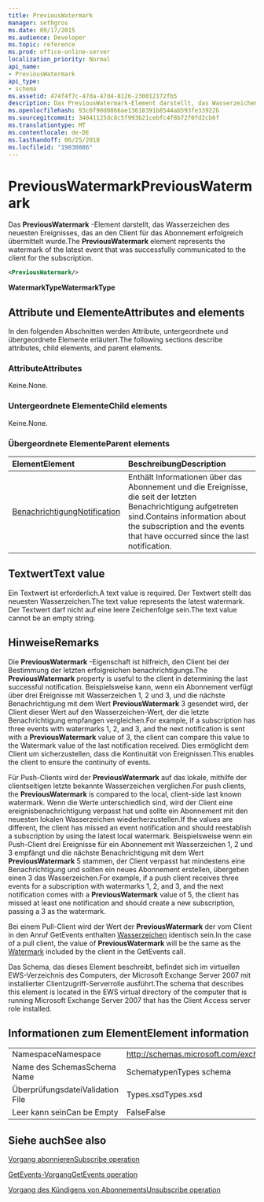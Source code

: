 ```yaml
---
title: PreviousWatermark
manager: sethgros
ms.date: 09/17/2015
ms.audience: Developer
ms.topic: reference
ms.prod: office-online-server
localization_priority: Normal
api_name:
- PreviousWatermark
api_type:
- schema
ms.assetid: 474f4f7c-47da-47d4-8126-230012172fb5
description: Das PreviousWatermark-Element darstellt, das Wasserzeichen des neuesten Ereignisses, das an den Client für das Abonnement erfolgreich übermittelt wurde.
ms.openlocfilehash: 93c6f90d0866ae13618391b8544ab593fe33922b
ms.sourcegitcommit: 34041125dc8c5f993b21cebfc4f8b72f0fd2cb6f
ms.translationtype: MT
ms.contentlocale: de-DE
ms.lasthandoff: 06/25/2018
ms.locfileid: "19830886"
---
```

# <a name="previouswatermark"></a><span data-ttu-id="96c97-103">PreviousWatermark</span><span class="sxs-lookup"><span data-stu-id="96c97-103">PreviousWatermark</span></span>

<span data-ttu-id="96c97-104">Das **PreviousWatermark** -Element darstellt, das Wasserzeichen des neuesten Ereignisses, das an den Client für das Abonnement erfolgreich übermittelt wurde.</span><span class="sxs-lookup"><span data-stu-id="96c97-104">The **PreviousWatermark** element represents the watermark of the latest event that was successfully communicated to the client for the subscription.</span></span> 
  
```xml
<PreviousWatermark/>
```

 <span data-ttu-id="96c97-105">**WatermarkType**</span><span class="sxs-lookup"><span data-stu-id="96c97-105">**WatermarkType**</span></span>
## <a name="attributes-and-elements"></a><span data-ttu-id="96c97-106">Attribute und Elemente</span><span class="sxs-lookup"><span data-stu-id="96c97-106">Attributes and elements</span></span>

<span data-ttu-id="96c97-107">In den folgenden Abschnitten werden Attribute, untergeordnete und übergeordnete Elemente erläutert.</span><span class="sxs-lookup"><span data-stu-id="96c97-107">The following sections describe attributes, child elements, and parent elements.</span></span>
  
### <a name="attributes"></a><span data-ttu-id="96c97-108">Attribute</span><span class="sxs-lookup"><span data-stu-id="96c97-108">Attributes</span></span>

<span data-ttu-id="96c97-109">Keine.</span><span class="sxs-lookup"><span data-stu-id="96c97-109">None.</span></span>
  
### <a name="child-elements"></a><span data-ttu-id="96c97-110">Untergeordnete Elemente</span><span class="sxs-lookup"><span data-stu-id="96c97-110">Child elements</span></span>

<span data-ttu-id="96c97-111">Keine.</span><span class="sxs-lookup"><span data-stu-id="96c97-111">None.</span></span>
  
### <a name="parent-elements"></a><span data-ttu-id="96c97-112">Übergeordnete Elemente</span><span class="sxs-lookup"><span data-stu-id="96c97-112">Parent elements</span></span>

|<span data-ttu-id="96c97-113">**Element**</span><span class="sxs-lookup"><span data-stu-id="96c97-113">**Element**</span></span>|<span data-ttu-id="96c97-114">**Beschreibung**</span><span class="sxs-lookup"><span data-stu-id="96c97-114">**Description**</span></span>|
|:-----|:-----|
|[<span data-ttu-id="96c97-115">Benachrichtigung</span><span class="sxs-lookup"><span data-stu-id="96c97-115">Notification</span></span>](notification-ex15websvcsotherref.md) <br/> |<span data-ttu-id="96c97-116">Enthält Informationen über das Abonnement und die Ereignisse, die seit der letzten Benachrichtigung aufgetreten sind.</span><span class="sxs-lookup"><span data-stu-id="96c97-116">Contains information about the subscription and the events that have occurred since the last notification.</span></span>  <br/> |
   
## <a name="text-value"></a><span data-ttu-id="96c97-117">Textwert</span><span class="sxs-lookup"><span data-stu-id="96c97-117">Text value</span></span>

<span data-ttu-id="96c97-118">Ein Textwert ist erforderlich.</span><span class="sxs-lookup"><span data-stu-id="96c97-118">A text value is required.</span></span> <span data-ttu-id="96c97-119">Der Textwert stellt das neuesten Wasserzeichen.</span><span class="sxs-lookup"><span data-stu-id="96c97-119">The text value represents the latest watermark.</span></span> <span data-ttu-id="96c97-120">Der Textwert darf nicht auf eine leere Zeichenfolge sein.</span><span class="sxs-lookup"><span data-stu-id="96c97-120">The text value cannot be an empty string.</span></span>
  
## <a name="remarks"></a><span data-ttu-id="96c97-121">Hinweise</span><span class="sxs-lookup"><span data-stu-id="96c97-121">Remarks</span></span>

<span data-ttu-id="96c97-122">Die **PreviousWatermark** -Eigenschaft ist hilfreich, den Client bei der Bestimmung der letzten erfolgreichen benachrichtigungs.</span><span class="sxs-lookup"><span data-stu-id="96c97-122">The **PreviousWatermark** property is useful to the client in determining the last successful notification.</span></span> <span data-ttu-id="96c97-123">Beispielsweise kann, wenn ein Abonnement verfügt über drei Ereignisse mit Wasserzeichen 1, 2 und 3, und die nächste Benachrichtigung mit dem Wert **PreviousWatermark** 3 gesendet wird, der Client dieser Wert auf den Wasserzeichen-Wert, der die letzte Benachrichtigung empfangen vergleichen.</span><span class="sxs-lookup"><span data-stu-id="96c97-123">For example, if a subscription has three events with watermarks 1, 2, and 3, and the next notification is sent with a **PreviousWatermark** value of 3, the client can compare this value to the Watermark value of the last notification received.</span></span> <span data-ttu-id="96c97-124">Dies ermöglicht dem Client um sicherzustellen, dass die Kontinuität von Ereignissen.</span><span class="sxs-lookup"><span data-stu-id="96c97-124">This enables the client to ensure the continuity of events.</span></span> 
  
<span data-ttu-id="96c97-125">Für Push-Clients wird der **PreviousWatermark** auf das lokale, mithilfe der clientseitigen letzte bekannte Wasserzeichen verglichen.</span><span class="sxs-lookup"><span data-stu-id="96c97-125">For push clients, the **PreviousWatermark** is compared to the local, client-side last known watermark.</span></span> <span data-ttu-id="96c97-126">Wenn die Werte unterschiedlich sind, wird der Client eine ereignisbenachrichtigung verpasst hat und sollte ein Abonnement mit den neuesten lokalen Wasserzeichen wiederherzustellen.</span><span class="sxs-lookup"><span data-stu-id="96c97-126">If the values are different, the client has missed an event notification and should reestablish a subscription by using the latest local watermark.</span></span> <span data-ttu-id="96c97-127">Beispielsweise wenn ein Push-Client drei Ereignisse für ein Abonnement mit Wasserzeichen 1, 2 und 3 empfängt und die nächste Benachrichtigung mit dem Wert **PreviousWatermark** 5 stammen, der Client verpasst hat mindestens eine Benachrichtigung und sollten ein neues Abonnement erstellen, übergeben einen 3 das Wasserzeichen.</span><span class="sxs-lookup"><span data-stu-id="96c97-127">For example, if a push client receives three events for a subscription with watermarks 1, 2, and 3, and the next notification comes with a **PreviousWatermark** value of 5, the client has missed at least one notification and should create a new subscription, passing a 3 as the watermark.</span></span> 
  
<span data-ttu-id="96c97-128">Bei einem Pull-Client wird der Wert der **PreviousWatermark** der vom Client in den Anruf GetEvents enthalten [Wasserzeichen](watermark.md) identisch sein.</span><span class="sxs-lookup"><span data-stu-id="96c97-128">In the case of a pull client, the value of **PreviousWatermark** will be the same as the [Watermark](watermark.md) included by the client in the GetEvents call.</span></span> 
  
<span data-ttu-id="96c97-129">Das Schema, das dieses Element beschreibt, befindet sich im virtuellen EWS-Verzeichnis des Computers, der Microsoft Exchange Server 2007 mit installierter Clientzugriff-Serverrolle ausführt.</span><span class="sxs-lookup"><span data-stu-id="96c97-129">The schema that describes this element is located in the EWS virtual directory of the computer that is running Microsoft Exchange Server 2007 that has the Client Access server role installed.</span></span>
  
## <a name="element-information"></a><span data-ttu-id="96c97-130">Informationen zum Element</span><span class="sxs-lookup"><span data-stu-id="96c97-130">Element information</span></span>

|||
|:-----|:-----|
|<span data-ttu-id="96c97-131">Namespace</span><span class="sxs-lookup"><span data-stu-id="96c97-131">Namespace</span></span>  <br/> |http://schemas.microsoft.com/exchange/services/2006/types  <br/> |
|<span data-ttu-id="96c97-132">Name des Schemas</span><span class="sxs-lookup"><span data-stu-id="96c97-132">Schema Name</span></span>  <br/> |<span data-ttu-id="96c97-133">Schematypen</span><span class="sxs-lookup"><span data-stu-id="96c97-133">Types schema</span></span>  <br/> |
|<span data-ttu-id="96c97-134">Überprüfungsdatei</span><span class="sxs-lookup"><span data-stu-id="96c97-134">Validation File</span></span>  <br/> |<span data-ttu-id="96c97-135">Types.xsd</span><span class="sxs-lookup"><span data-stu-id="96c97-135">Types.xsd</span></span>  <br/> |
|<span data-ttu-id="96c97-136">Leer kann sein</span><span class="sxs-lookup"><span data-stu-id="96c97-136">Can be Empty</span></span>  <br/> |<span data-ttu-id="96c97-137">False</span><span class="sxs-lookup"><span data-stu-id="96c97-137">False</span></span>  <br/> |
   
## <a name="see-also"></a><span data-ttu-id="96c97-138">Siehe auch</span><span class="sxs-lookup"><span data-stu-id="96c97-138">See also</span></span>



[<span data-ttu-id="96c97-139">Vorgang abonnieren</span><span class="sxs-lookup"><span data-stu-id="96c97-139">Subscribe operation</span></span>](subscribe-operation.md)
  
[<span data-ttu-id="96c97-140">GetEvents-Vorgang</span><span class="sxs-lookup"><span data-stu-id="96c97-140">GetEvents operation</span></span>](getevents-operation.md)
  
[<span data-ttu-id="96c97-141">Vorgang des Kündigens von Abonnements</span><span class="sxs-lookup"><span data-stu-id="96c97-141">Unsubscribe operation</span></span>](unsubscribe-operation.md)

